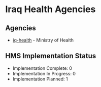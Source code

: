 # Iraq Health Agencies

## Agencies

- [iq-health](iq-health/index.md) - Ministry of Health

## HMS Implementation Status

- Implementation Complete: 0
- Implementation In Progress: 0
- Implementation Planned: 1
